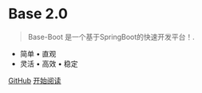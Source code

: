 # Base 2.0
> Base-Boot 是一个基于SpringBoot的快速开发平台！.
- 简单 • 直观 
- 灵活 • 高效 • 稳定  

[GitHub](https://github.com/docsifyjs/docsify/)
[开始阅读](/菜单/1项目介绍.md)
